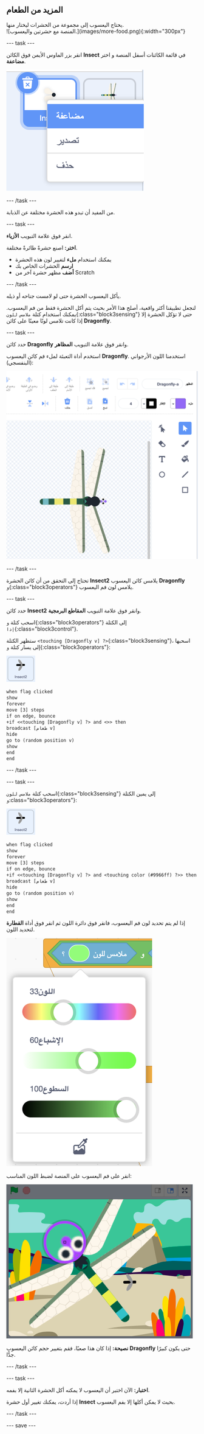 ## المزيد من الطعام

<div style="display: flex; flex-wrap: wrap">
<div style="flex-basis: 200px; flex-grow: 1; margin-right: 15px;">
يحتاج اليعسوب إلى مجموعة من الحشرات ليختار منها.
</div>
<div>
![المنصة مع حشرتين واليعسوب.](images/more-food.png){:width="300px"}
</div>
</div>

--- task ---

انقر بزر الماوس الأيمن فوق الكائن **Insect** في قائمة الكائنات أسفل المنصة و اختر **مضاعفة**.

![قائمة الكائنات مع كائن الحشرات و"مضاعفة" محدَّدةً في القائمة.](images/duplicate-insect.png)

--- /task ---

من المفيد أن تبدو هذه الحشرة مختلفة عن الذبابة.

--- task ---

انقر فوق علامة التبويب **الأزياء**.

**اختر:** اصنع حشرةً طائرةً مختلفة.
+ يمكنك استخدام **ملء** لتغيير لون هذه الحشرة
+ **ارسم** الحشرات الخاص بك
+ **أضف** مظهر حشرة آخر من Scratch

--- /task ---

يأكل اليعسوب الحشرة حتى لو لامست جناحه أو ذيله.

لنجعل تطبيقنا أكثر واقعية، أصلح هذا الأمر بحيث يتم أكل الحشرة فقط من فم اليعسوب. يمكنك استخدام كتلة `ملامس للون`{:class="block3sensing"} حتى لا تؤكل الحشرة إلا إذا كانت تلامس لونًا معينًا على كائن **Dragonfly**.

--- task ---

حدد كائن **Dragonfly** وانقر فوق علامة التبويب **المظاهر**.

استخدم أداة التعبئة لملء فم كائن اليعسوب **Dragonfly**. استخدمنا اللون الأرجواني (البنفسجي):

![محرر الرسام مع تحديد أداة ملء ومظهر اليعسوب بفم أرجواني.](images/dragonfly-mouth-colour.png)

--- /task ---

تحتاج إلى التحقق من أن كائن الحشرة **Insect2** يلامس كائن اليعسوب **Dragonfly** `و`{:class="block3operators"} يلامس لون فم اليعسوب.

--- task ---

حدد كائن **Insect2** وانقر فوق علامة التبويب **المقاطع البرمجية**.

اسحب كتلة `و`{:class="block3operators"} إلى الكتلة `إذا`{:class="block3control"}.

ستظهر الكتلة `<touching [Dragonfly v] ?>`{:class="block3sensing"}، اسحبها إلى يسار كتلة `و`{:class="block3operators"}:

![](images/insect2-icon.png)

```blocks3
when flag clicked
show
forever
move [3] steps 
if on edge, bounce
+if <<touching [Dragonfly v] ?> and <>> then
broadcast [طعام v]
hide
go to (random position v)
show
end
end
```

--- /task ---

--- task ---

اسحب كتلة `ملامس للون`{:class="block3sensing"} إلى يمين الكتلة `و`:class="block3operators"}:

![](images/insect2-icon.png)

```blocks3
when flag clicked
show
forever
move [3] steps
if on edge, bounce
+if <<touching [Dragonfly v] ?> and <touching color (#9966ff) ?>> then
broadcast [طعام v]
hide
go to (random position v)
show
end
end
```

إذا لم يتم تحديد لون فم اليعسوب، فانقر فوق دائرة اللون ثم انقر فوق أداة **القطارة** لتحديد اللون.

![قائمة دائرة الألوان باستخدام أداة القطارة.](images/colour-eyedropper.png)

انقر على فم اليعسوب على المنصة لضبط اللون المناسب:

![أداة القطارة مع أداة تمييز الألوان فوق الفم الأرجواني لليعسوب.](images/colour-select.png)

**نصيحة:** إذا كان هذا صعبًا، فقم بتغيير حجم كائن اليعسوب **Dragonfly** حتى يكون كبيرًا جدًّا.

--- /task ---

--- task ---

**اختبار:** الآن اختبر أن اليعسوب لا يمكنه أكل الحشرة الثانية إلا بفمه.

إذا أردت، يمكنك تغيير أول حشرة **Insect** بحيث لا يمكن أكلها إلا بفم اليعسوب.

--- /task ---

--- save ---


